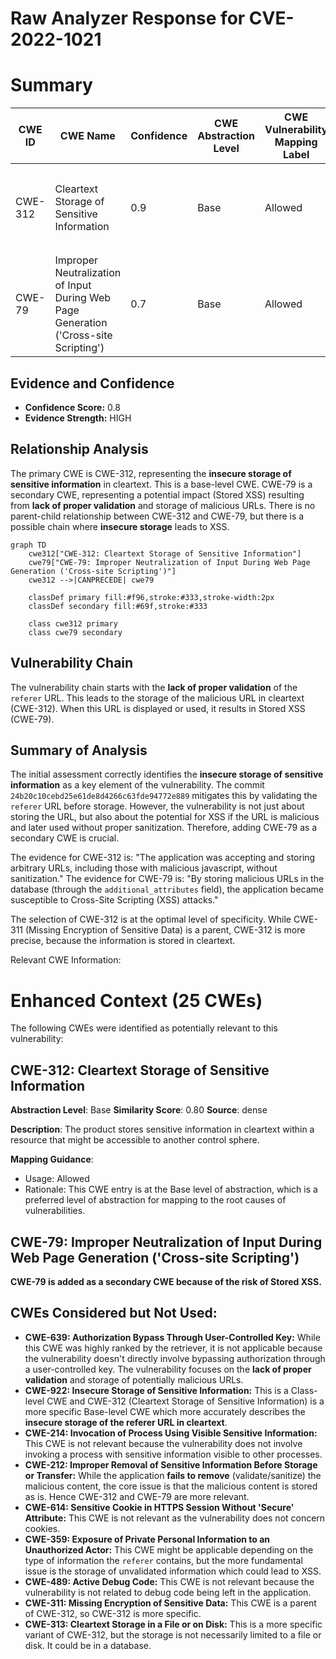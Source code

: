 # Raw Analyzer Response for CVE-2022-1021

# Summary
| CWE ID | CWE Name | Confidence | CWE Abstraction Level | CWE Vulnerability Mapping Label | CWE-Vulnerability Mapping Notes |
|---|---|---|---|---|---|
| CWE-312 | Cleartext Storage of Sensitive Information | 0.9 | Base | Allowed | Primary CWE. The application stores the referer URL in cleartext in the `additional_attributes` field of the `Conversation` model. |
| CWE-79 | Improper Neutralization of Input During Web Page Generation ('Cross-site Scripting') | 0.7 | Base | Allowed | Secondary CWE. The stored referer URL, if not properly validated, can lead to Stored XSS. |

## Evidence and Confidence

*   **Confidence Score:** 0.8
*   **Evidence Strength:** HIGH

## Relationship Analysis
The primary CWE is CWE-312, representing the **insecure storage of sensitive information** in cleartext. This is a base-level CWE. CWE-79 is a secondary CWE, representing a potential impact (Stored XSS) resulting from **lack of proper validation** and storage of malicious URLs. There is no parent-child relationship between CWE-312 and CWE-79, but there is a possible chain where **insecure storage** leads to XSS.

```mermaid
graph TD
    cwe312["CWE-312: Cleartext Storage of Sensitive Information"]
    cwe79["CWE-79: Improper Neutralization of Input During Web Page Generation ('Cross-site Scripting')"]
    cwe312 -->|CANPRECEDE| cwe79
    
    classDef primary fill:#f96,stroke:#333,stroke-width:2px
    classDef secondary fill:#69f,stroke:#333
    
    class cwe312 primary
    class cwe79 secondary
```

## Vulnerability Chain
The vulnerability chain starts with the **lack of proper validation** of the `referer` URL. This leads to the storage of the malicious URL in cleartext (CWE-312). When this URL is displayed or used, it results in Stored XSS (CWE-79).

## Summary of Analysis
The initial assessment correctly identifies the **insecure storage of sensitive information** as a key element of the vulnerability. The commit `24b20c10cebd25e61de8d4266c63fde94772e889` mitigates this by validating the `referer` URL before storage. However, the vulnerability is not just about storing the URL, but also about the potential for XSS if the URL is malicious and later used without proper sanitization. Therefore, adding CWE-79 as a secondary CWE is crucial.

The evidence for CWE-312 is: "The application was accepting and storing arbitrary URLs, including those with malicious javascript, without sanitization."
The evidence for CWE-79 is: "By storing malicious URLs in the database (through the `additional_attributes` field), the application became susceptible to Cross-Site Scripting (XSS) attacks."

The selection of CWE-312 is at the optimal level of specificity. While CWE-311 (Missing Encryption of Sensitive Data) is a parent, CWE-312 is more precise, because the information is stored in cleartext.

Relevant CWE Information:

# Enhanced Context (25 CWEs)
The following CWEs were identified as potentially relevant to this vulnerability:

## CWE-312: Cleartext Storage of Sensitive Information
**Abstraction Level**: Base
**Similarity Score**: 0.80
**Source**: dense

**Description**:
The product stores sensitive information in cleartext within a resource that might be accessible to another control sphere.

**Mapping Guidance**:
- Usage: Allowed
- Rationale: This CWE entry is at the Base level of abstraction, which is a preferred level of abstraction for mapping to the root causes of vulnerabilities.
## CWE-79: Improper Neutralization of Input During Web Page Generation ('Cross-site Scripting')

**CWE-79 is added as a secondary CWE because of the risk of Stored XSS.**

## CWEs Considered but Not Used:

*   **CWE-639: Authorization Bypass Through User-Controlled Key:** While this CWE was highly ranked by the retriever, it is not applicable because the vulnerability doesn't directly involve bypassing authorization through a user-controlled key. The vulnerability focuses on the **lack of proper validation** and storage of potentially malicious URLs.
*   **CWE-922: Insecure Storage of Sensitive Information:** This is a Class-level CWE and CWE-312 (Cleartext Storage of Sensitive Information) is a more specific Base-level CWE which more accurately describes the **insecure storage of the referer URL in cleartext**.
*   **CWE-214: Invocation of Process Using Visible Sensitive Information:** This CWE is not relevant because the vulnerability does not involve invoking a process with sensitive information visible to other processes.
*   **CWE-212: Improper Removal of Sensitive Information Before Storage or Transfer:** While the application **fails to remove** (validate/sanitize) the malicious content, the core issue is that the malicious content is stored as is. Hence CWE-312 and CWE-79 are more relevant.
*   **CWE-614: Sensitive Cookie in HTTPS Session Without 'Secure' Attribute:** This CWE is not relevant as the vulnerability does not concern cookies.
*   **CWE-359: Exposure of Private Personal Information to an Unauthorized Actor:** This CWE might be applicable depending on the type of information the `referer` contains, but the more fundamental issue is the storage of unvalidated information which could lead to XSS.
*   **CWE-489: Active Debug Code:** This CWE is not relevant because the vulnerability is not related to debug code being left in the application.
*   **CWE-311: Missing Encryption of Sensitive Data:** This CWE is a parent of CWE-312, so CWE-312 is more specific.
*   **CWE-313: Cleartext Storage in a File or on Disk:** This is a more specific variant of CWE-312, but the storage is not necessarily limited to a file or disk. It could be in a database.